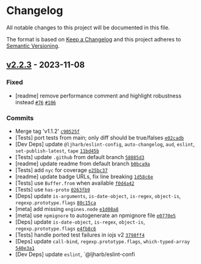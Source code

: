 # Changelog

All notable changes to this project will be documented in this file.

The format is based on [Keep a Changelog](https://keepachangelog.com/en/1.0.0/)
and this project adheres to [Semantic Versioning](https://semver.org/spec/v2.0.0.html).

## [v2.2.3](https://github.com/inspect-js/node-deep-equal/compare/v2.2.2...v2.2.3) - 2023-11-08

### Fixed

- [readme] remove performance comment and highlight robustness instead [`#76`](https://github.com/inspect-js/node-deep-equal/issues/76) [`#106`](https://github.com/inspect-js/node-deep-equal/issues/106)

### Commits

- Merge tag 'v1.1.2' [`c90525f`](https://github.com/inspect-js/node-deep-equal/commit/c90525fe8380c8f6680d534eff4f189c33fb1601)
- [Tests] port tests from main; only diff should be true/falses [`e02cadb`](https://github.com/inspect-js/node-deep-equal/commit/e02cadb650ef9d75684c015a35d2c59e029d5174)
- [Dev Deps] update `@ljharb/eslint-config`, `auto-changelog`, `aud`, `eslint`, `set-publish-latest`, `tape` [`11bd45b`](https://github.com/inspect-js/node-deep-equal/commit/11bd45b63943466c13a5ae97276796396a8f2619)
- [Tests] update `.github` from default branch [`58885d3`](https://github.com/inspect-js/node-deep-equal/commit/58885d3280fd25909ca5a17c7cec1e54bdd25233)
- [readme] update readme from default branch [`b0bca9a`](https://github.com/inspect-js/node-deep-equal/commit/b0bca9a1158a9596ec51a0404a6a8272b70ee204)
- [Tests] add `nyc` for coverage [`e25bc37`](https://github.com/inspect-js/node-deep-equal/commit/e25bc3716c7ec0390b06bd7b6fac0c9ab0968ab4)
- [readme] update badge URLs, fix line breaking [`1d58c6e`](https://github.com/inspect-js/node-deep-equal/commit/1d58c6ecbab5275e17735d352ac7fa4a1af40aca)
- [Tests] use `Buffer.from` when available [`f0d4a42`](https://github.com/inspect-js/node-deep-equal/commit/f0d4a42fb87854e17d78cb2d6e9ec0156ea3d2f3)
- [Tests] use `has-proto` [`0263fb9`](https://github.com/inspect-js/node-deep-equal/commit/0263fb9170a4e6a400c3b628cfba902ebaf59df5)
- [Deps] update `is-arguments`, `is-date-object`, `is-regex`, `object-is`, `regexp.prototype.flags` [`80c15ca`](https://github.com/inspect-js/node-deep-equal/commit/80c15cae82164c888de8635287c3b44ab84b3fd4)
- [meta] add missing `engines.node` [`e1d08a8`](https://github.com/inspect-js/node-deep-equal/commit/e1d08a818fdb69e4f39b7aa23dc88092d3339c43)
- [meta] use `npmignore` to autogenerate an npmignore file [`e0770e5`](https://github.com/inspect-js/node-deep-equal/commit/e0770e594ec683ded32fd1b14e876f087fc04f4a)
- [Deps] update `is-date-object`, `is-regex`, `object-is`, `regexp.prototype.flags` [`e4fb8c6`](https://github.com/inspect-js/node-deep-equal/commit/e4fb8c6459aa13d3a110b45e5612c31890a5d94e)
- [Tests] handle ported test failures in iojs v2 [`3798ff4`](https://github.com/inspect-js/node-deep-equal/commit/3798ff490286ee9ba70cf50c339914be355eea18)
- [Deps] update `call-bind`, `regexp.prototype.flags`, `which-typed-array` [`540e3a1`](https://github.com/inspect-js/node-deep-equal/commit/540e3a119dcd94b30253ad380fde69d5531cf0ac)
- [Dev Deps] update `eslint`, `@ljharb/eslint-confi